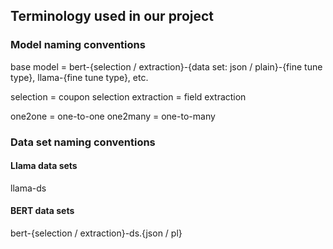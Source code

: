 ## Terminology used in our project

### Model naming conventions
base model = bert-{selection / extraction}-{data set: json / plain}-{fine tune type}, llama-{fine tune type}, etc.

selection = coupon selection
extraction = field extraction

one2one = one-to-one
one2many = one-to-many

### Data set naming conventions
#### Llama data sets
llama-ds

#### BERT data sets
bert-{selection / extraction}-ds.{json / pl}
